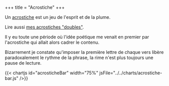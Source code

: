 +++
title = "Acrostiche"
+++

Un [acrostiche](https://fr.wikipedia.org/wiki/Acrostiche) est un jeu de l'esprit et de la plume.

Lire aussi [mes acrostiches "doubles"](/tags/doubleacrostiche).

Il y eu toute une période où l'idée poétique me venait en premier par l'acrostiche qui allait alors cadrer le contenu.

Bizarrement je constate qu'imposer la première lettre de chaque vers libère paradoxalement le rythme de la phrase, la rime n'est plus toujours une pause de lecture.

{{< chartjs id="acrosticheBar" width="75%" jsFile="../../charts/acrostiche-bar.js" />}}
